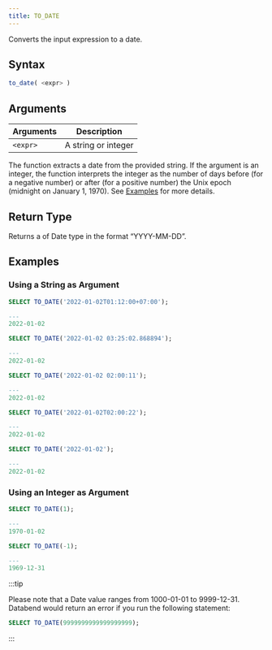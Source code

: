 ```yaml
---
title: TO_DATE
---
```


Converts the input expression to a date.

## Syntax

```sql
to_date( <expr> )
```

## Arguments

| Arguments   | Description         |
| ----------- | ------------------- |
| `<expr>`    | A string or integer |

The function extracts a date from the provided string. If the argument is an integer, the function interprets the integer as the number of days before (for a negative number) or after (for a positive number) the Unix epoch (midnight on January 1, 1970). See [Examples](#examples) for more details.

## Return Type

Returns a of Date type in the format “YYYY-MM-DD”.

## Examples

### Using a String as Argument

```sql
SELECT TO_DATE('2022-01-02T01:12:00+07:00');

---
2022-01-02

SELECT TO_DATE('2022-01-02 03:25:02.868894');

---
2022-01-02

SELECT TO_DATE('2022-01-02 02:00:11');

---
2022-01-02

SELECT TO_DATE('2022-01-02T02:00:22');

---
2022-01-02

SELECT TO_DATE('2022-01-02');

---
2022-01-02
```

### Using an Integer as Argument

```sql
SELECT TO_DATE(1);

---
1970-01-02

SELECT TO_DATE(-1);

---
1969-12-31
```

:::tip

Please note that a Date value ranges from 1000-01-01 to 9999-12-31. Databend would return an error if you run the following statement:

```sql
SELECT TO_DATE(9999999999999999999);
```
:::